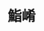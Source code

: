 ---
title: "鮨崤"
description: "鮨崤"
layout: shop
keywords:
  - 美食競賽
  - 台灣美食
  - 美食精選
datePublished: "2025-06-30"
dateModified: "2025-07-07"
city: "台北市"
district: "大安區"
address: "台北市大安區大安路一段31巷12號1"
phone: "0225555299"
geo: "25.043924170007966, 121.54680602341475"
google_map: "https://maps.app.goo.gl/Msa9iN56PGf1GePz5"
footinder: "https://footinder.com.tw/%E5%8F%B0%E5%8C%97%E5%B8%82%E5%A4%A7%E5%AE%89%E5%8D%80/111124/"
official: "https://www.facebook.com/sushikuo/"
award:
  - name: "500盤"
    year: "2024"
    entries:
      - dishes:
          - "溏心烏魚子"

---